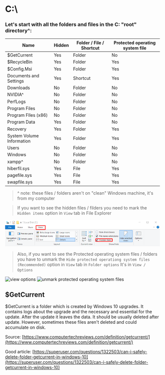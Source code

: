 # C:\
### Let's start with all the folders and files in the C: "root" directory^:
| Name | Hidden | Folder / File / Shortcut | Protected operating system file |
| ----- | ----- | ----- | ----- |
| $GetCurrent | Yes | Folder | No |
| $RecycleBin | Yes | Folder | Yes |
| $Config.Msi | Yes | Folder | Yes |
| Documents and Settings | Yes | Shortcut | Yes |
| Downloads | No | Folder | No |
| NVIDIA^ | No | Folder | No |
| PerfLogs | No | Folder | No |
| Program Files | No | Folder | No |
| Program FIles (x86) | No | Folder | No |
| Program Data | Yes | Folder | No |
| Recovery | Yes | Folder | Yes |
| System Volume Information | Yes | Folder | Yes |
| Users | No | Folder | No |
| Windows | No | Folder | No |
| xampp^ | No | Folder | No |
| hiberfil.sys | Yes | File | Yes |
| pagefile.sys | Yes | File | Yes |
| swapfile.sys | Yes | File | Yes |

> ^ note: these files / folders aren't on "clean" Windows machine, it's from my computer

> If you want to see the hidden files / filders you need to mark the `Hidden items` option in `View` tab in File Explorer

![mark hidden](https://raw.githubusercontent.com/frawojej/console_tricks/main/img/mark_hiddens.png)

> Also, if you want to see the Protected operating system files / folders you have to unmark the `Hide protected operationg system files (Recommended)` option in `View` tab in `Folder options`
> It's in `View / Options`

![view options]()
![unmark protected operating system files]()

## $GetCurrent

$GetCurrent is a folder which is created by Windows 10 upgrades.
It contains logs about the upgrade and the necessary and essential for the update.
After the update it leaves the data.
It should be usually deleted after update.
However, sometimes these files aren't deleted and could accumulate on disk.

Source: [https://www.computertechreviews.com/definition/getcurrent/](https://www.computertechreviews.com/definition/getcurrent/)

Good article: [https://superuser.com/questions/1322503/can-i-safely-delete-folder-getcurrent-in-windows-10](https://superuser.com/questions/1322503/can-i-safely-delete-folder-getcurrent-in-windows-10)